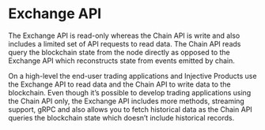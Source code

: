 # Exchange API

The Exchange API is read-only whereas the Chain API is write and also includes a limited set of API requests to read data. The Chain API reads query the blockchain state from the node directly as opposed to the Exchange API which reconstructs state from events emitted by chain.

On a high-level the end-user trading applications and Injective Products use the Exchange API to read data and the Chain API to write data to the blockchain. Even though it’s possible to develop trading applications using the Chain API only, the Exchange API includes more methods, streaming support, gRPC and also allows you to fetch historical data as the Chain API queries the blockchain state which doesn’t include historical records.